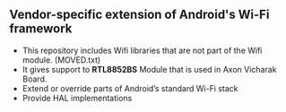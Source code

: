 ## Vendor-specific extension of Android's Wi-Fi framework

- This repository includes Wifi libraries that are not part of the Wifi module. (MOVED.txt)
- It gives support to **RTL8852BS** Module that is used in Axon Vicharak Board.
- Extend or override parts of Android’s standard Wi-Fi stack
- Provide HAL implementations
